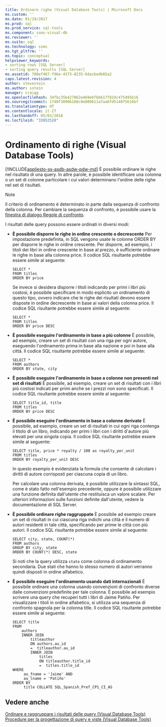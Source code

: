 ```yaml
---
title: Ordinare righe (Visual Database Tools) | Microsoft Docs
ms.custom: ''
ms.date: 01/19/2017
ms.prod: sql
ms.prod_service: sql-tools
ms.component: ssms-visual-db
ms.reviewer: ''
ms.suite: sql
ms.technology: ssms
ms.tgt_pltfrm: ''
ms.topic: conceptual
helpviewer_keywords:
- sorting rows [SQL Server]
- sorting query results [SQL Server]
ms.assetid: 780ef467-f96e-4373-8235-6dacbedb05a2
caps.latest.revision: 4
author: stevestein
ms.author: sstein
manager: craigg
ms.openlocfilehash: 34fbc35b427862e469e6f6b617f819c475495b16
ms.sourcegitcommit: 1740f3090b168c0e809611a7aa6fd514075616bf
ms.translationtype: HT
ms.contentlocale: it-IT
ms.lasthandoff: 05/03/2018
ms.locfileid: "33052528"
---
```

# <a name="sort-rows-visual-database-tools"></a>Ordinamento di righe (Visual Database Tools)
[!INCLUDE[appliesto-ss-asdb-asdw-pdw-md](../../includes/appliesto-ss-asdb-asdw-pdw-md.md)]
È possibile ordinare le righe nel risultato di una query. In altre parole, è possibile identificare una colonna o un set di colonne particolare i cui valori determinano l'ordine delle righe nel set di risultati.  
  
> [!NOTE]  
> Il criterio di ordinamento è determinato in parte dalla sequenza di confronto della colonna. Per cambiare la sequenza di confronto, è possibile usare la [finestra di dialogo Regole di confronto](../../ssms/visual-db-tools/collation-dialog-box-visual-database-tools.md).  
  
I risultati delle query possono essere ordinati in diversi modi:  
  
-   **È possibile disporre le righe in ordine crescente o decrescente** Per impostazione predefinita, in SQL vengono usate le colonne ORDER BY per disporre le righe in ordine crescente. Per disporre, ad esempio, i titoli dei libri in ordine crescente in base al prezzo, è sufficiente ordinare le righe in base alla colonna price. Il codice SQL risultante potrebbe essere simile al seguente:  
  
    ```  
    SELECT *  
    FROM titles  
    ORDER BY price  
    ```  
  
    Se invece si desidera disporre i titoli indicando per primi i libri più costosi, è possibile specificare in modo esplicito un ordinamento di questo tipo, ovvero indicare che le righe dei risultati devono essere disposte in ordine decrescente in base ai valori della colonna price. Il codice SQL risultante potrebbe essere simile al seguente:  
  
    ```  
    SELECT *  
    FROM titles  
    ORDER BY price DESC  
    ```  
  
-   **È possibile eseguire l'ordinamento in base a più colonne** È possibile, ad esempio, creare un set di risultati con una riga per ogni autore, eseguendo l'ordinamento prima in base alla nazione e poi in base alla città. Il codice SQL risultante potrebbe essere simile al seguente:  
  
    ```  
    SELECT *  
    FROM authors   
    ORDER BY state, city  
    ```  
  
-   **È possibile eseguire l'ordinamento in base a colonne non presenti nel set di risultati** È possibile, ad esempio, creare un set di risultati con i libri più costosi indicati per primi anche se i prezzi non sono specificati. Il codice SQL risultante potrebbe essere simile al seguente:  
  
    ```  
    SELECT title_id, title  
    FROM titles  
    ORDER BY price DESC  
    ```  
  
-   **È possibile eseguire l'ordinamento in base a colonne derivate** È possibile, ad esempio, creare un set di risultati in cui ogni riga contenga il titolo di un libro, indicando per primi i libri con i diritti d'autore più elevati per una singola copia. Il codice SQL risultante potrebbe essere simile al seguente:  
  
    ```  
    SELECT title, price * royalty / 100 as royalty_per_unit  
    FROM titles  
    ORDER BY royalty_per_unit DESC  
    ```  
  
    In questo esempio è evidenziata la formula che consente di calcolare i diritti di autore corrisposti per ciascuna copia di un libro.  
  
    Per calcolare una colonna derivata, è possibile utilizzare la sintassi SQL, come è stato fatto nell'esempio precedente, oppure è possibile utilizzare una funzione definita dall'utente che restituisca un valore scalare. Per ulteriori informazioni sulle funzioni definite dall'utente, vedere la documentazione di SQL Server.  
  
-   **È possibile ordinare righe raggruppate** È possibile ad esempio creare un set di risultati in cui ciascuna riga indichi una città e il numero di autori residenti in tale città, specificando per prime le città con più autori. Il codice SQL risultante potrebbe essere simile al seguente:  
  
    ```  
    SELECT city, state, COUNT(*)  
    FROM authors  
    GROUP BY city, state  
    ORDER BY COUNT(*) DESC, state  
    ```  
  
    Si noti che la query utilizza `state` come colonna di ordinamento secondaria. Due stati che hanno lo stesso numero di autori verranno quindi disposti in ordine alfabetico.  
  
-   **È possibile eseguire l'ordinamento usando dati internazionali** È possibile ordinare una colonna usando convenzioni di confronto diverse dalle convenzioni predefinite per tale colonna. È possibile ad esempio scrivere una query che recuperi tutti i libri di Jaime Patiño. Per visualizzare i titoli in ordine alfabetico, si utilizza una sequenza di confronto spagnola per la colonna title. Il codice SQL risultante potrebbe essere simile al seguente:  
  
    ```  
    SELECT title  
    FROM   
        authors   
        INNER JOIN   
            titleauthor   
            ON authors.au_id   
            =  titleauthor.au_id   
            INNER JOIN  
                titles   
                ON titleauthor.title_id   
                =  titles.title_id   
    WHERE   
         au_fname = 'Jaime' AND   
         au_lname = 'Patiño'  
    ORDER BY   
         title COLLATE SQL_Spanish_Pref_CP1_CI_AS  
    ```  
  
## <a name="see-also"></a>Vedere anche  
[Ordinare e raggruppare i risultati delle query &#40;Visual Database Tools&#41;](../../ssms/visual-db-tools/sort-and-group-query-results-visual-database-tools.md)  
[Procedure per la progettazione di query e viste &#40;Visual Database Tools&#41;](../../ssms/visual-db-tools/design-queries-and-views-how-to-topics-visual-database-tools.md)  
  

